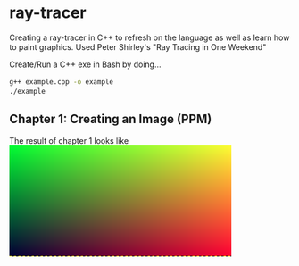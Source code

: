 # ray-tracer
Creating a ray-tracer in C++ to refresh on the language as well as learn how to paint graphics. Used Peter Shirley's "Ray Tracing in One Weekend"

Create/Run a C++ exe in Bash by doing...
```bash
g++ example.cpp -o example
./example
```
## Chapter 1: Creating an Image (PPM)
The result of chapter 1 looks like ![this](/images/output.png)
